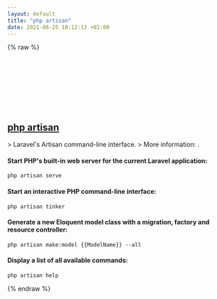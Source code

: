 ```yaml
---
layout: default
title: "php artisan"
date: 2021-06-25 18:12:13 +02:00
---
```

{% raw %}
<h2 id="php-artisan">
  <a href="/en/common/php-artisan.html">php artisan</a> <a href="#php-artisan"><svg class="icon">
    <use href="/assets/images/unicode_sprite.svg#link" />
  </svg></a>
</h2>
> Laravel's Artisan command-line interface.
> More information: <https://laravel.com/docs/artisan>.

#### Start PHP's built-in web server for the current Laravel application:
```shell
php artisan serve
```
#### Start an interactive PHP command-line interface:
```shell
php artisan tinker
```
#### Generate a new Eloquent model class with a migration, factory and resource controller:
```shell
php artisan make:model {{ModelName}} --all
```
#### Display a list of all available commands:
```shell
php artisan help
```
{% endraw %}